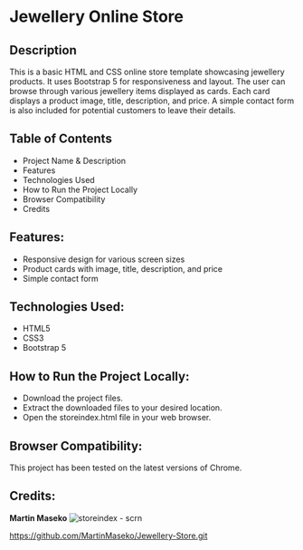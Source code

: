 # Jewellery Online Store

## Description
This is a basic HTML and CSS online store template showcasing jewellery products. It uses Bootstrap 5 for responsiveness and layout. The user can browse through various jewellery items displayed as cards. Each card displays a product image, title, description, and price. A simple contact form is also included for potential customers to leave their details.

## Table of Contents
* Project Name & Description
* Features
* Technologies Used
* How to Run the Project Locally
* Browser Compatibility
* Credits

## Features:
* Responsive design for various screen sizes
* Product cards with image, title, description, and price
* Simple contact form

## Technologies Used:
* HTML5
* CSS3
* Bootstrap 5

## How to Run the Project Locally:
* Download the project files.
* Extract the downloaded files to your desired location.
* Open the storeindex.html file in your web browser.

## Browser Compatibility:
This project has been tested on the latest versions of Chrome.

## Credits:
**Martin Maseko**
![storeindex - scrn](https://github.com/user-attachments/assets/7f087c94-1c66-46c0-992b-22c9f9e1722e)

https://github.com/MartinMaseko/Jewellery-Store.git
